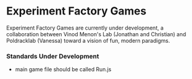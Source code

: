 # Experiment Factory Games

Experiment Factory Games are currently under development, a collaboration between Vinod Menon's Lab (Jonathan and Christian) and Poldracklab (Vanessa) toward a vision of fun, modern paradigms. 

### Standards Under Development
- main game file should be called Run.js
